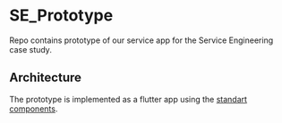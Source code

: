 # SE_Prototype
Repo contains prototype of our service app for the Service Engineering case study.

## Architecture
The prototype is implemented as a flutter app using the [standart components](https://docs.flutter.dev/ui/widgets).
